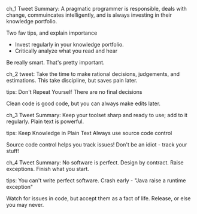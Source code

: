 ch_1
Tweet Summary:
A pragmatic programmer is responsible, deals with change, commuincates intelligently, and is always investing in their knowledge portfolio.

Two fav tips, and explain importance
- Invest regularly in your knowledge portfolio.
- Critically analyze what you read and hear

Be really smart. That's pretty important.

ch_2
tweet:
Take the time to make rational decisions, judgements, and estimations. This take discipline, but saves pain later.

tips:
Don't Repeat Yourself
There are no final decisions

Clean code is good code, but you can always make edits later.

ch_3
Tweet Summary:
Keep your toolset sharp and ready to use; add to it regularly. Plain text is powerful.

tips:
Keep Knowledge in Plain Text
Always use source code control

Source code control helps you track issues! Don't be an idiot - track your stuff!

ch_4
Tweet Summary:
No software is perfect. Design by contract. Raise exceptions. Finish what you start.

tips:
You can't write perfect software.
Crash early - "Java raise a runtime exception"

Watch for issues in code, but accept them as a fact of life. Release, or else you may never.